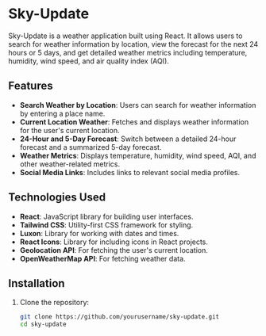 # Sky-Update

Sky-Update is a weather application built using React. It allows users to search for weather information by location, view the forecast for the next 24 hours or 5 days, and get detailed weather metrics including temperature, humidity, wind speed, and air quality index (AQI).

## Features

- **Search Weather by Location**: Users can search for weather information by entering a place name.
- **Current Location Weather**: Fetches and displays weather information for the user's current location.
- **24-Hour and 5-Day Forecast**: Switch between a detailed 24-hour forecast and a summarized 5-day forecast.
- **Weather Metrics**: Displays temperature, humidity, wind speed, AQI, and other weather-related metrics.
- **Social Media Links**: Includes links to relevant social media profiles.

## Technologies Used

- **React**: JavaScript library for building user interfaces.
- **Tailwind CSS**: Utility-first CSS framework for styling.
- **Luxon**: Library for working with dates and times.
- **React Icons**: Library for including icons in React projects.
- **Geolocation API**: For fetching the user's current location.
- **OpenWeatherMap API**: For fetching weather data.

## Installation

1. Clone the repository:
   ```bash
   git clone https://github.com/yourusername/sky-update.git
   cd sky-update
